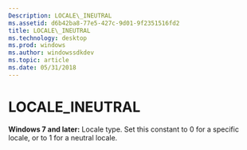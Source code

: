 ```yaml
---
Description: LOCALE\_INEUTRAL
ms.assetid: d6b42ba8-77e5-427c-9d01-9f2351516fd2
title: LOCALE\_INEUTRAL
ms.technology: desktop
ms.prod: windows
ms.author: windowssdkdev
ms.topic: article
ms.date: 05/31/2018
---
```


# LOCALE\_INEUTRAL

**Windows 7 and later:** Locale type. Set this constant to 0 for a specific locale, or to 1 for a neutral locale.

 

 



